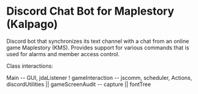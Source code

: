 # Discord Chat Bot for Maplestory (Kalpago)
Discord bot that synchronizes its text channel with a chat from an online game Maplestory (KMS).
Provides support for various commands that is used for alarms and member access control.

Class interactions:

Main -- GUI, jdaListener
!
gameInteraction -- jscomm, scheduler, Actions, discordUtilities
||
gameScreenAudit -- capture
||
fontTree
